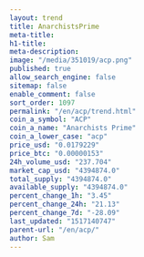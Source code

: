 ```yaml
---
layout: trend
title: AnarchistsPrime
meta-title: 
h1-title: 
meta-description: 
image: "/media/351019/acp.png"
published: true
allow_search_engine: false
sitemap: false
enable_comment: false
sort_order: 1097
permalink: "/en/acp/trend.html"
coin_a_symbol: "ACP"
coin_a_name: "Anarchists Prime"
coin_a_lower_case: "acp"
price_usd: "0.0179229"
price_btc: "0.00000153"
24h_volume_usd: "237.704"
market_cap_usd: "4394874.0"
total_supply: "4394874.0"
available_supply: "4394874.0"
percent_change_1h: "3.45"
percent_change_24h: "21.13"
percent_change_7d: "-28.09"
last_updated: "1517140747"
parent-url: "/en/acp/"
author: Sam
---
```


